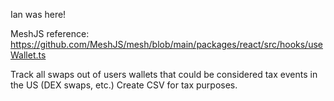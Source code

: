 Ian was here!

MeshJS reference: https://github.com/MeshJS/mesh/blob/main/packages/react/src/hooks/useWallet.ts

Track all swaps out of users wallets that could be considered tax events in the US (DEX swaps, etc.)
Create CSV for tax purposes.
